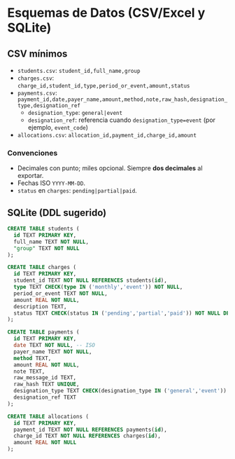 # Esquemas de Datos (CSV/Excel y SQLite)

## CSV mínimos

- `students.csv`: `student_id,full_name,group`
- `charges.csv`: `charge_id,student_id,type,period_or_event,amount,status`
- `payments.csv`: `payment_id,date,payer_name,amount,method,note,raw_hash,designation_type,designation_ref`  
  - `designation_type`: `general|event`  
  - `designation_ref`: referencia cuando `designation_type=event` (por ejemplo, `event_code`)
- `allocations.csv`: `allocation_id,payment_id,charge_id,amount`

### Convenciones

- Decimales con punto; miles opcional. Siempre **dos decimales** al exportar.
- Fechas ISO `YYYY-MM-DD`.
- `status` en `charges`: `pending|partial|paid`.

## SQLite (DDL sugerido)

```sql
CREATE TABLE students (
  id TEXT PRIMARY KEY,
  full_name TEXT NOT NULL,
  "group" TEXT NOT NULL
);

CREATE TABLE charges (
  id TEXT PRIMARY KEY,
  student_id TEXT NOT NULL REFERENCES students(id),
  type TEXT CHECK(type IN ('monthly','event')) NOT NULL,
  period_or_event TEXT NOT NULL,
  amount REAL NOT NULL,
  description TEXT,
  status TEXT CHECK(status IN ('pending','partial','paid')) NOT NULL DEFAULT 'pending'
);

CREATE TABLE payments (
  id TEXT PRIMARY KEY,
  date TEXT NOT NULL, -- ISO
  payer_name TEXT NOT NULL,
  method TEXT,
  amount REAL NOT NULL,
  note TEXT,
  raw_message_id TEXT,
  raw_hash TEXT UNIQUE,
  designation_type TEXT CHECK(designation_type IN ('general','event')) DEFAULT 'general',
  designation_ref TEXT
);

CREATE TABLE allocations (
  id TEXT PRIMARY KEY,
  payment_id TEXT NOT NULL REFERENCES payments(id),
  charge_id TEXT NOT NULL REFERENCES charges(id),
  amount REAL NOT NULL
);

```
